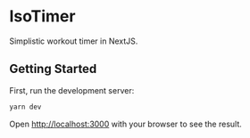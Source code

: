 # IsoTimer

Simplistic workout timer in NextJS.

## Getting Started

First, run the development server:

```bash
yarn dev
```

Open [http://localhost:3000](http://localhost:3000) with your browser to see the result.
